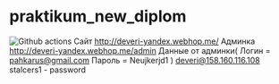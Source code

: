 # praktikum_new_diplom
![Github actions](https://github.com/NakiriEri/foodgram-project-react/actions/workflows/main.yml/badge.svg) 
Сайт http://deveri-yandex.webhop.me/ 
Админка http://deveri-yandex.webhop.me/admin
Данные от админки(
Логин = pahkarus@gmail.com
Пароль = Neujkerjd1
)
deveri@158.160.116.108
stalcers1  - password
